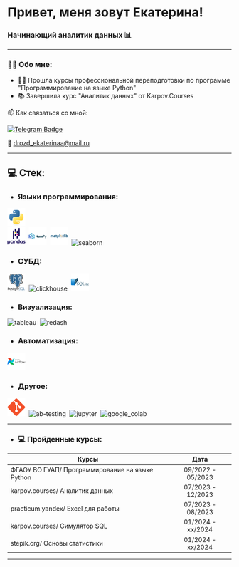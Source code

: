 # Привет, меня зовут Екатерина!
### Начинающий аналитик данных :bar_chart:

---

### :woman_technologist: Обо мне:



- :woman_student: Прошла курсы профессиональной переподготовки по программе "Программирование на языке Python"
- :books: Завершила курс "Аналитик данных" от Karpov.Courses

:mailbox: Как связаться со мной: 

[![Telegram Badge](https://img.shields.io/badge/-drozd_ekaterinaa-blue?style=flat&logo=Telegram&logoColor=white)](https://t.me/drozd_ekaterinaa) 

:email: drozd_ekaterinaa@mail.ru 


---

## :computer: Стек:

- ###  Языки программирования:
<div>
  <img src="https://github.com/devicons/devicon/blob/master/icons/python/python-original.svg" title="python" alt="python" width="40" height="40"/>&nbsp;
</div>

<div>
  <img src="https://github.com/devicons/devicon/blob/master/icons/pandas/pandas-original-wordmark.svg" title="pandas" alt="pandas" width="40" height="40"/>&nbsp;
  <img src="https://github.com/devicons/devicon/blob/master/icons/numpy/numpy-original-wordmark.svg" title="numpy" alt="numpy" width="40" height="40"/>&nbsp;
  <img src="https://github.com/devicons/devicon/blob/master/icons/matplotlib/matplotlib-original-wordmark.svg" title="matplotlib" alt="matplotlib" width="40" height="40"/>&nbsp;
  <img src="https://seaborn.pydata.org/_images/logo-tall-lightbg.svg" title="seaborn" alt="seaborn" width="40" height="40"/>&nbsp;
</div>




- ###  СУБД:
<div>
  <img src="https://github.com/devicons/devicon/blob/master/icons/postgresql/postgresql-original-wordmark.svg" title="postgresql" alt="postgresql" width="40" height="40"/>&nbsp;
  <img src="https://asset.brandfetch.io/idnezyZEJm/id2Qj2oZ1Q.svg" title="clickhouse" alt="clickhouse" width="40" height="40"/>&nbsp;
  <img src="https://github.com/devicons/devicon/blob/master/icons/sqlite/sqlite-original-wordmark.svg" title="sqlite" alt="sqlite" width="40" height="40"/>&nbsp;
</div>



- ###  Визуализация:
<div>
  <img src="https://asset.brandfetch.io/id9sYMA_Im/idvYv8Hec2.svg" title="tableau" alt="tableau" width="40" height="40"/>&nbsp;
  <img src="https://asset.brandfetch.io/idmq1uuJbI/idWlbrYIGU.svg" title="redash" alt="redash" width="40" height="40"/>&nbsp;
</div>



- ###   Автоматизация:
<div>
  <img src="https://github.com/devicons/devicon/blob/master/icons/apacheairflow/apacheairflow-original-wordmark.svg" title="airflow" alt="airflow" width="40" height="40"/>&nbsp;
</div>



- ###   Другое:
<div>
  <img src="https://github.com/devicons/devicon/blob/master/icons/git/git-original.svg" title="git" alt="git" width="40" height="40"/>&nbsp;
  <img src="https://www.svgrepo.com/show/369070/ab-testing.svg" title="ab-testing" alt="ab-testing" width="40" height="40"/>&nbsp;
  <img src="https://asset.brandfetch.io/idUKrxFKe8/idwnJgWu7B.svg" title="jupyter" alt="jupyter" width="40" height="40"/>&nbsp;
  <img src="https://upload.wikimedia.org/wikipedia/commons/d/d0/Google_Colaboratory_SVG_Logo.svg" title="google_colab" alt="google_colab" width="40" height="40"/>&nbsp;
</div>

---

- ### 💻 Пройденные курсы:

| Курсы                                                           | Дата              |
| ----------------------------------------------------------------| :---------------: |
| ФГАОУ ВО ГУАП/ Программирование на языке Python                  | 09/2022 - 05/2023 |
| karpov.courses/ Аналитик данных                                  | 07/2023 - 12/2023 |
| practicum.yandex/ Excel для работы                               | 07/2023 - 08/2023 |
| karpov.courses/ Симулятор SQL                                    | 01/2024 - хх/2024 |
| stepik.org/ Основы статистики                                    | 01/2024 - хх/2024 |

---


